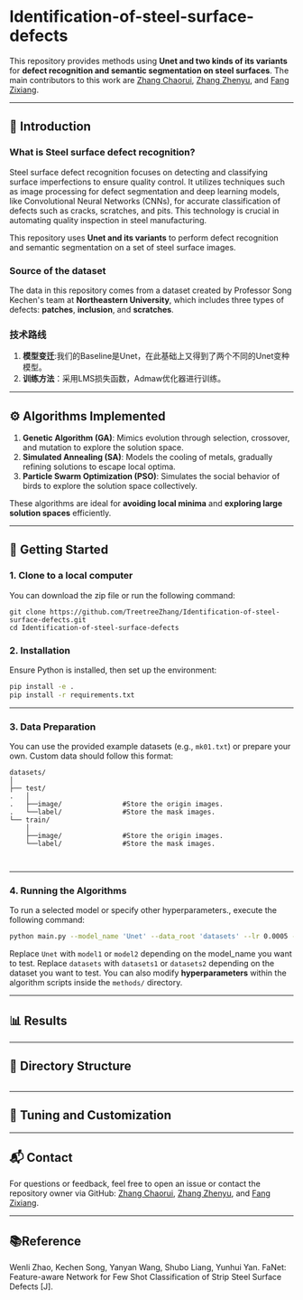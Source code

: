 
# Identification-of-steel-surface-defects

This repository provides methods using **Unet and two kinds of its variants** for **defect recognition and semantic segmentation on steel surfaces**. The main contributors to this work are [Zhang Chaorui](https://github.com/TreetreeZhang), [Zhang Zhenyu](https://github.com/LittleRookie1115), and [Fang Zixiang](https://github.com/TtLuckyyy).

---

## 📖 Introduction

### What is Steel surface defect recognition?  
Steel surface defect recognition focuses on detecting and classifying surface imperfections to ensure quality control. It utilizes techniques such as image processing for defect segmentation and deep learning models, like Convolutional Neural Networks (CNNs), for accurate classification of defects such as cracks, scratches, and pits. This technology is crucial in automating quality inspection in steel manufacturing.

This repository uses **Unet and its variants** to perform defect recognition and semantic segmentation on a set of steel surface images.

### Source of the dataset

The data in this repository comes from a dataset created by Professor Song Kechen's team at **Northeastern University**, which includes three types of defects: **patches**, **inclusion**, and **scratches**.

### 技术路线
1. **模型变迁**:我们的Baseline是Unet，在此基础上又得到了两个不同的Unet变种模型。
2. **训练方法**：采用LMS损失函数，Admaw优化器进行训练。
---

## ⚙️ Algorithms Implemented
1. **Genetic Algorithm (GA)**: Mimics evolution through selection, crossover, and mutation to explore the solution space.
2. **Simulated Annealing (SA)**: Models the cooling of metals, gradually refining solutions to escape local optima.
3. **Particle Swarm Optimization (PSO)**: Simulates the social behavior of birds to explore the solution space collectively.

These algorithms are ideal for **avoiding local minima** and **exploring large solution spaces** efficiently.

---

## 🚀 Getting Started
### 1. Clone to a local computer

You can download the zip file or run the following command:

```
git clone https://github.com/TreetreeZhang/Identification-of-steel-surface-defects.git
cd Identification-of-steel-surface-defects
```


### 2. Installation

Ensure Python is installed, then set up the environment:

```bash
pip install -e .
pip install -r requirements.txt
```

---

### 3. Data Preparation
You can use the provided example datasets (e.g., `mk01.txt`) or prepare your own. Custom data should follow this format:

```
datasets/
│
├── test/
.   │
.   ├──image/               #Store the origin images.
.   └──label/               #Store the mask images.
└── train/
    │
    ├──image/               #Store the origin images.
    └──label/               #Store the mask images.



```



---

### 4. Running the Algorithms

To run a selected model or specify other hyperparameters., execute the following command:

```bash
python main.py --model_name 'Unet' --data_root 'datasets' --lr 0.0005 --epochs 300 --batch_size 4 --class_weights '8,8,12,16'
```

Replace `Unet` with `model1` or `model2` depending on the model_name you want to test. 
Replace `datasets` with `datasets1` or `datasets2` depending on the dataset you want to test.
You can also modify **hyperparameters** within the algorithm scripts inside the `methods/` directory.

---

## 📊 Results



---

## 📂 Directory Structure

```

```

---

## 🔧 Tuning and Customization


---

## 📬 Contact

For questions or feedback, feel free to open an issue or contact the repository owner via GitHub: [Zhang Chaorui](https://github.com/TreetreeZhang), [Zhang Zhenyu](https://github.com/LittleRookie1115), and [Fang Zixiang](https://github.com/TtLuckyyy).

---

## 📚Reference

Wenli Zhao,  Kechen Song,  Yanyan Wang, Shubo Liang, Yunhui Yan. FaNet: Feature-aware Network for Few Shot Classification of Strip Steel Surface Defects [J].  
